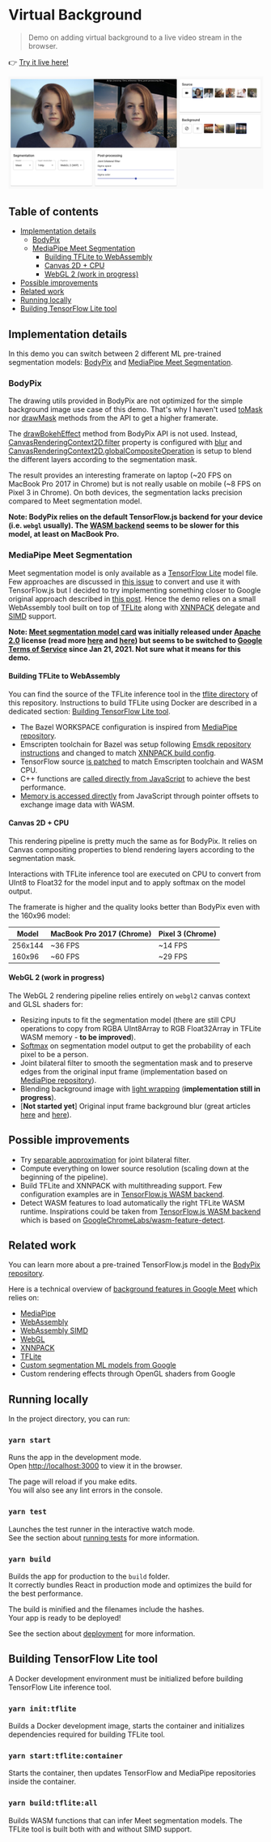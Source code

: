 # Virtual Background

> Demo on adding virtual background to a live video stream in the browser.

:point_right: [Try it live here!](https://volcomix.github.io/virtual-background)

[![](./docs/screenshot.png)](https://volcomix.github.io/virtual-background)

## Table of contents

- [Implementation details](#implementation-details)
  - [BodyPix](#bodypix)
  - [MediaPipe Meet Segmentation](#mediapipe-meet-segmentation)
    - [Building TFLite to WebAssembly](#building-tflite-to-webassembly)
    - [Canvas 2D + CPU](#canvas-2d--cpu)
    - [WebGL 2 (work in progress)](#webgl-2-work-in-progress)
- [Possible improvements](#possible-improvements)
- [Related work](#related-work)
- [Running locally](#running-locally)
- [Building TensorFlow Lite tool](#building-tensorflow-lite-tool)

## Implementation details

In this demo you can switch between 2 different ML pre-trained segmentation models: [BodyPix](https://github.com/tensorflow/tfjs-models/blob/master/body-pix) and [MediaPipe Meet Segmentation](https://mediapipe.page.link/meet-mc).

### BodyPix

The drawing utils provided in BodyPix are not optimized for the simple background image use case of this demo. That's why I haven't used [toMask](https://github.com/tensorflow/tfjs-models/tree/master/body-pix#bodypixtomask) nor [drawMask](https://github.com/tensorflow/tfjs-models/tree/master/body-pix#bodypixdrawmask) methods from the API to get a higher framerate.

The [drawBokehEffect](https://github.com/tensorflow/tfjs-models/tree/master/body-pix#bodypixdrawbokeheffect) method from BodyPix API is not used. Instead, [CanvasRenderingContext2D.filter](https://developer.mozilla.org/en-US/docs/Web/API/CanvasRenderingContext2D/filter) property is configured with [blur](<https://developer.mozilla.org/en-US/docs/Web/CSS/filter#blur()>) and [CanvasRenderingContext2D.globalCompositeOperation](https://developer.mozilla.org/en-US/docs/Web/API/CanvasRenderingContext2D/globalCompositeOperation) is setup to blend the different layers according to the segmentation mask.

The result provides an interesting framerate on laptop (~20 FPS on MacBook Pro 2017 in Chrome) but is not really usable on mobile (~8 FPS on Pixel 3 in Chrome). On both devices, the segmentation lacks precision compared to Meet segmentation model.

**Note: BodyPix relies on the default TensorFlow.js backend for your device (i.e. `webgl` usually). The [WASM backend](https://github.com/tensorflow/tfjs/tree/master/tfjs-backend-wasm) seems to be slower for this model, at least on MacBook Pro.**

### MediaPipe Meet Segmentation

Meet segmentation model is only available as a [TensorFlow Lite](https://www.tensorflow.org/lite) model file. Few approaches are discussed in [this issue](https://github.com/tensorflow/tfjs/issues/4177) to convert and use it with TensorFlow.js but I decided to try implementing something closer to Google original approach described in [this post](https://ai.googleblog.com/2020/10/background-features-in-google-meet.html). Hence the demo relies on a small WebAssembly tool built on top of [TFLite](https://blog.tensorflow.org/2020/07/accelerating-tensorflow-lite-xnnpack-integration.html) along with [XNNPACK](https://github.com/google/XNNPACK) delegate and [SIMD](https://github.com/WebAssembly/simd) support.

**Note: [Meet segmentation model card](https://mediapipe.page.link/meet-mc) was initially released under [Apache 2.0](http://www.apache.org/licenses/LICENSE-2.0) license (read more [here](https://github.com/tensorflow/tfjs/issues/4177) and [here](https://github.com/google/mediapipe/issues/1460)) but seems to be switched to [Google Terms of Service](https://policies.google.com/terms?hl=en-US) since Jan 21, 2021. Not sure what it means for this demo.**

#### Building TFLite to WebAssembly

You can find the source of the TFLite inference tool in the [tflite directory](./tflite) of this repository. Instructions to build TFLite using Docker are described in a dedicated section: [Building TensorFlow Lite tool](#building-tensorflow-lite-tool).

- The Bazel WORKSPACE configuration is inspired from [MediaPipe repository](https://github.com/google/mediapipe/blob/master/WORKSPACE).
- Emscripten toolchain for Bazel was setup following [Emsdk repository instructions](https://github.com/emscripten-core/emsdk/tree/master/bazel) and changed to match [XNNPACK build config](https://github.com/google/XNNPACK/blob/ec0bf144ad55cde0698083f12e0a20d4525689a6/BUILD.bazel#L7340).
- TensorFlow source [is patched](tflite/Dockerfile) to match Emscripten toolchain and WASM CPU.
- C++ functions are [called directly from JavaScript](https://emscripten.org/docs/porting/connecting_cpp_and_javascript/Interacting-with-code.html#call-compiled-c-c-code-directly-from-javascript) to achieve the best performance.
- [Memory is accessed directly](https://emscripten.org/docs/porting/emscripten-runtime-environment.html#emscripten-memory-representation) from JavaScript through pointer offsets to exchange image data with WASM.

#### Canvas 2D + CPU

This rendering pipeline is pretty much the same as for BodyPix. It relies on Canvas compositing properties to blend rendering layers according to the segmentation mask.

Interactions with TFLite inference tool are executed on CPU to convert from UInt8 to Float32 for the model input and to apply softmax on the model output.

The framerate is higher and the quality looks better than BodyPix even with the 160x96 model:

| Model   | MacBook Pro 2017 (Chrome) | Pixel 3 (Chrome) |
| ------- | ------------------------- | ---------------- |
| 256x144 | ~36 FPS                   | ~14 FPS          |
| 160x96  | ~60 FPS                   | ~29 FPS          |

#### WebGL 2 (work in progress)

The WebGL 2 rendering pipeline relies entirely on `webgl2` canvas context and GLSL shaders for:

- Resizing inputs to fit the segmentation model (there are still CPU operations to copy from RGBA UInt8Array to RGB Float32Array in TFLite WASM memory - **to be improved**).
- [Softmax](https://en.wikipedia.org/wiki/Softmax_function) on segmentation model output to get the probability of each pixel to be a person.
- Joint bilateral filter to smooth the segmentation mask and to preserve edges from the original input frame (implementation based on [MediaPipe repository](https://github.com/google/mediapipe/blob/master/mediapipe/calculators/image/bilateral_filter_calculator.cc)).
- Blending background image with [light wrapping](https://www.imaging-resource.com/news/2016/02/11/create-natural-looking-composite-images-using-light-wrapping-technique) (**implementation still in progress**).
- [**Not started yet**] Original input frame background blur (great articles [here](https://rastergrid.com/blog/2010/09/efficient-gaussian-blur-with-linear-sampling/) and [here](https://software.intel.com/content/www/us/en/develop/blogs/an-investigation-of-fast-real-time-gpu-based-image-blur-algorithms.html)).

## Possible improvements

- Try [separable approximation](https://www.researchgate.net/publication/4181202_Separable_bilateral_filtering_for_fast_video_preprocessing) for joint bilateral filter.
- Compute everything on lower source resolution (scaling down at the beginning of the pipeline).
- Build TFLite and XNNPACK with multithreading support. Few configuration examples are in [TensorFlow.js WASM backend](https://github.com/tensorflow/tfjs/blob/master/tfjs-backend-wasm/src/cc/BUILD).
- Detect WASM features to load automatically the right TFLite WASM runtime. Inspirations could be taken from [TensorFlow.js WASM backend](https://github.com/tensorflow/tfjs/blob/master/tfjs-backend-wasm/src/flags_wasm.ts) which is based on [GoogleChromeLabs/wasm-feature-detect](https://github.com/GoogleChromeLabs/wasm-feature-detect).

## Related work

You can learn more about a pre-trained TensorFlow.js model in the [BodyPix repository](https://github.com/tensorflow/tfjs-models/blob/master/body-pix).

Here is a technical overview of [background features in Google Meet](https://ai.googleblog.com/2020/10/background-features-in-google-meet.html) which relies on:

- [MediaPipe](https://mediapipe.dev/)
- [WebAssembly](https://webassembly.org/)
- [WebAssembly SIMD](https://github.com/WebAssembly/simd)
- [WebGL](https://developer.mozilla.org/en-US/docs/Web/API/WebGL_API)
- [XNNPACK](https://github.com/google/XNNPACK)
- [TFLite](https://blog.tensorflow.org/2020/07/accelerating-tensorflow-lite-xnnpack-integration.html)
- [Custom segmentation ML models from Google](https://mediapipe.page.link/meet-mc)
- Custom rendering effects through OpenGL shaders from Google

## Running locally

In the project directory, you can run:

### `yarn start`

Runs the app in the development mode.\
Open [http://localhost:3000](http://localhost:3000) to view it in the browser.

The page will reload if you make edits.\
You will also see any lint errors in the console.

### `yarn test`

Launches the test runner in the interactive watch mode.\
See the section about [running tests](https://facebook.github.io/create-react-app/docs/running-tests) for more information.

### `yarn build`

Builds the app for production to the `build` folder.\
It correctly bundles React in production mode and optimizes the build for the best performance.

The build is minified and the filenames include the hashes.\
Your app is ready to be deployed!

See the section about [deployment](https://facebook.github.io/create-react-app/docs/deployment) for more information.

## Building TensorFlow Lite tool

A Docker development environment must be initialized before building TensorFlow Lite inference tool.

### `yarn init:tflite`

Builds a Docker development image, starts the container and initializes dependencies required for building TFLite tool.

### `yarn start:tflite:container`

Starts the container, then updates TensorFlow and MediaPipe repositories inside the container.

### `yarn build:tflite:all`

Builds WASM functions that can infer Meet segmentation models. The TFLite tool is built both with and without SIMD support.

